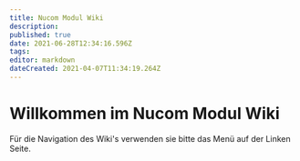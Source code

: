```yaml
---
title: Nucom Modul Wiki
description: 
published: true
date: 2021-06-28T12:34:16.596Z
tags: 
editor: markdown
dateCreated: 2021-04-07T11:34:19.264Z
---
```


# Willkommen im Nucom Modul Wiki

Für die Navigation des Wiki's verwenden sie bitte das Menü auf der Linken Seite.

